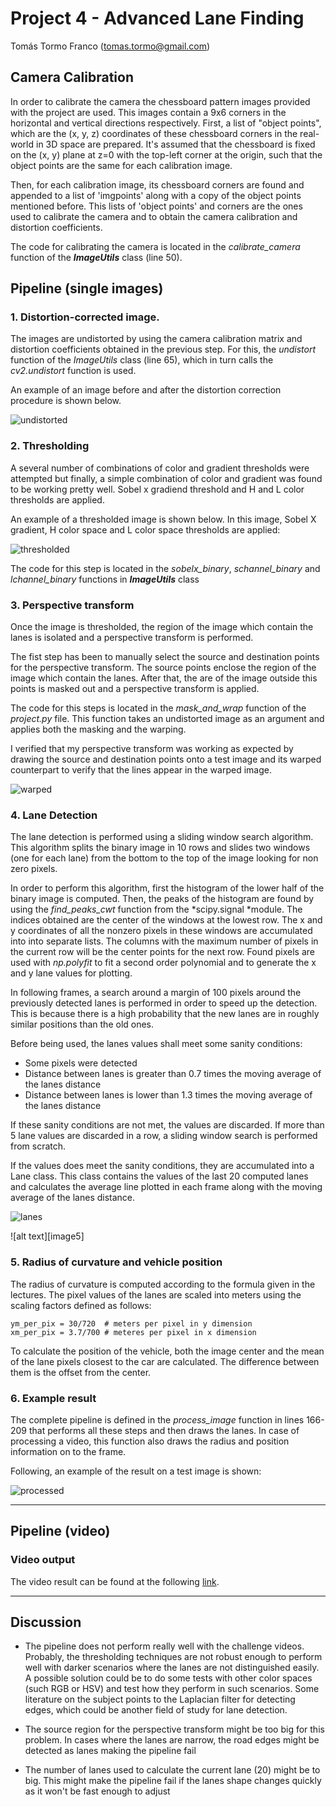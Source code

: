 # Project 4 - Advanced Lane Finding
Tomás Tormo Franco (tomas.tormo@gmail.com)

[//]: # (Image References)

[undistorted]: ./images/undistorted.png "Undistorted image"
[processed]: ./images/processed.png "Processed image"
[thresholded]: ./images/thresholded.png "Thresholded image"
[warped]: ./images/warped.png "Warped image"
[lanes]: ./images/lanes.png "Lanes"


## Camera Calibration


In order to calibrate the camera the chessboard pattern images provided with the project are used. This images contain a 9x6 corners in the horizontal and vertical directions respectively.  First, a list of "object points", which are the (x, y, z) coordinates of these chessboard corners in the real-world in 3D space are prepared. It's assumed that the chessboard is fixed on the (x, y) plane at z=0 with the top-left corner at the origin, such that the object points are the same for each calibration image. 

Then, for each calibration image, its chessboard corners are found and appended to a list of 'imgpoints' along with a copy of the object points mentioned before. This lists of 'object points' and corners are the ones used to calibrate the camera and to obtain the camera calibration and distortion coefficients. 

The code for calibrating the camera is located in the *calibrate_camera* function of the ***ImageUtils*** class (line 50).


## Pipeline (single images)

### 1. Distortion-corrected image.

The images are undistorted by using the camera calibration matrix and distortion coefficients obtained in the previous step. For this, the *undistort* function of the *ImageUtils* class (line 65), which in turn calls the *cv2.undistort* function is used.

An example of an image before and after the distortion correction procedure is shown below.

![undistorted][undistorted]




### 2. Thresholding

A several number of combinations of color and gradient thresholds were attempted but finally, a simple combination of color and gradient was found to be working pretty well.
Sobel x gradiend threshold and H and L color thresholds are applied.

An example of a thresholded image is shown below. In this image, Sobel X gradient, H color space and L color space thresholds are applied:

![thresholded][thresholded]

The code for this step is located in the *sobelx_binary*, *schannel_binary* and *lchannel_binary* functions in ***ImageUtils*** class

### 3. Perspective transform

Once the image is thresholded, the region of the image which contain the lanes is isolated and a perspective transform is performed. 

The fist step has been to manually select the source and destination points for the perspective transform. The source points enclose the region of the image which contain the lanes. After that, the are of the image outside this points is masked out and a perspective transform is applied.

The code for this steps is located in the *mask_and_wrap* function of the *project.py* file. This function takes an undistorted image as an argument and applies both the masking and the warping.

I verified that my perspective transform was working as expected by drawing the source and destination points onto a test image and its warped counterpart to verify that the lines appear in the warped image.

![warped][warped]

### 4. Lane Detection

The lane detection is performed using a sliding window search algorithm. This algorithm splits the binary image in 10 rows and slides two windows (one for each lane) from the bottom to the top of the image looking for non zero pixels. 

In order to perform this algorithm, first the histogram of the lower half of the binary image is computed. Then, the peaks of the histogram are found by using the *find_peaks_cwt* function from the *scipy.signal *module. The indices obtained are the center of the windows at the lowest row. The x and y coordinates of all the nonzero pixels in these windows are accumulated into into separate lists. The columns with the maximum number of pixels in the current row will be the center points for the next row.
Found pixels are used with *np.polyfit* to fit a second order polynomial and to generate the x and y lane values for plotting. 

In following frames, a search around a margin of 100 pixels around the previously detected lanes is performed in order to speed up the detection. This is because there is a high probability that the new lanes are in roughly similar positions than the old ones.

Before being used, the lanes values shall meet some sanity conditions:

- Some pixels were detected
- Distance between lanes is greater than 0.7 times the moving average of the lanes distance 
- Distance between lanes is lower than 1.3 times the moving average of the lanes distance

If these sanity conditions are not met, the values are discarded. If more than 5 lane values are discarded in a row, a sliding window search is performed from scratch.

If the values does meet the sanity conditions,  they are accumulated into a Lane class. This class contains the values of the last 20 computed lanes and calculates the average line plotted in each frame along with the moving average of the lanes distance. 

![lanes][lanes]


![alt text][image5]

### 5. Radius of curvature and vehicle position
The radius of curvature is computed according to the formula given in the lectures. The pixel values of the lanes are scaled into meters using the scaling factors defined as follows:

	ym_per_pix = 30/720  # meters per pixel in y dimension
	xm_per_pix = 3.7/700 # meteres per pixel in x dimension

To calculate the position of the vehicle, both the image center and the mean of the lane pixels closest to the car are calculated. The difference between them is the offset from the center.


### 6. Example result

The complete pipeline is defined in the *process_image* function in lines 166-209 that performs all these steps and then draws the lanes.  In case of processing a video, this function also draws the radius and position information on to the frame.

Following, an example of the result on a test image is shown:

![processed][processed]

---

## Pipeline (video)

### Video output

The video result can be found at the following [link](https://youtu.be/--7s4ZAz3f0).


---

## Discussion


- The pipeline does not perform really well with the challenge videos. Probably, the thresholding techniques are not robust enough to perform well with darker scenarios where the lanes are not distinguished easily. A possible solution could be to do some tests with other color spaces (such RGB or HSV) and test how they perform in such scenarios. 
Some literature on the subject points to the Laplacian filter for detecting edges, which could be another field of study for lane detection.

- The source region for the perspective transform might be too big for this problem. In cases where the lanes are narrow, the road edges might be detected as lanes making the pipeline fail

- The number of lanes used to calculate the current lane (20) might be to big. This might make the pipeline fail if the lanes shape changes quickly as it won't be fast enough to adjust

